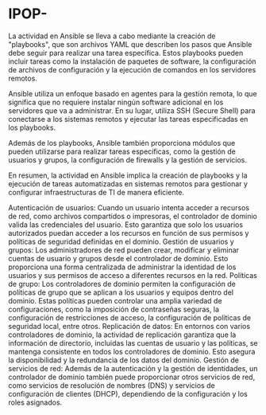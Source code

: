 # IPOP-
La actividad en Ansible se lleva a cabo mediante la creación de "playbooks", que son archivos YAML que describen los pasos que Ansible debe seguir para realizar una tarea específica. Estos playbooks pueden incluir tareas como la instalación de paquetes de software, la configuración de archivos de configuración y la ejecución de comandos en los servidores remotos.

Ansible utiliza un enfoque basado en agentes para la gestión remota, lo que significa que no requiere instalar ningún software adicional en los servidores que va a administrar. En su lugar, utiliza SSH (Secure Shell) para conectarse a los sistemas remotos y ejecutar las tareas especificadas en los playbooks.

Además de los playbooks, Ansible también proporciona módulos que pueden utilizarse para realizar tareas específicas, como la gestión de usuarios y grupos, la configuración de firewalls y la gestión de servicios.

En resumen, la actividad en Ansible implica la creación de playbooks y la ejecución de tareas automatizadas en sistemas remotos para gestionar y configurar infraestructuras de TI de manera eficiente.


Autenticación de usuarios: Cuando un usuario intenta acceder a recursos de red, como archivos compartidos o impresoras, el controlador de dominio valida las credenciales del usuario. Esto garantiza que solo los usuarios autorizados puedan acceder a los recursos en función de sus permisos y políticas de seguridad definidas en el dominio.
Gestión de usuarios y grupos: Los administradores de red pueden crear, modificar y eliminar cuentas de usuario y grupos desde el controlador de dominio. Esto proporciona una forma centralizada de administrar la identidad de los usuarios y sus permisos de acceso a diferentes recursos en la red.
Políticas de grupo: Los controladores de dominio permiten la configuración de políticas de grupo que se aplican a los usuarios y equipos dentro del dominio. Estas políticas pueden controlar una amplia variedad de configuraciones, como la imposición de contraseñas seguras, la configuración de restricciones de acceso, la configuración de políticas de seguridad local, entre otros.
Replicación de datos: En entornos con varios controladores de dominio, la actividad de replicación garantiza que la información de directorio, incluidas las cuentas de usuario y las políticas, se mantenga consistente en todos los controladores de dominio. Esto asegura la disponibilidad y la redundancia de los datos del dominio.
Gestión de servicios de red: Además de la autenticación y la gestión de identidades, un controlador de dominio también puede proporcionar otros servicios de red, como servicios de resolución de nombres (DNS) y servicios de configuración de clientes (DHCP), dependiendo de la configuración y los roles asignados.
